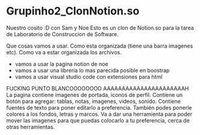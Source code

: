 # Grupinho2_ClonNotion.so
Nuestro cosito :D con Sam y Noe
Esto es un clon de Notion.so para la tarea de Laboratorio de Construccion de Software.

Que cosas vamos a usar. Como esta organizada (tiene una barra imagenes etc). Como va a estar organizada los archivos. 
- vamos a usar la pagina notion de noe 
- vamos a usar una libreria lo mas parecida posible en boostrap
- vamos a usar visual studio code con extensiones para html 

FUCKING PUNTO BLANCOOOOOOOO AAAAAAAAAAAAAAAAAAAAAAH
La pagina contiene imagenes de portada, iconos de perfil. Contiene un botón para agregar: tablas, notas, imagenes, videos, sonido. Contiene fuentes de texto para poner editarlo a preferencia. También podes ponerle  colores a los fondos, letras y marcos. Va a dar una herramienta para poder mover las imagenes para que puedas colocarlo a tu preferencia, cerca de otras herramientas.
